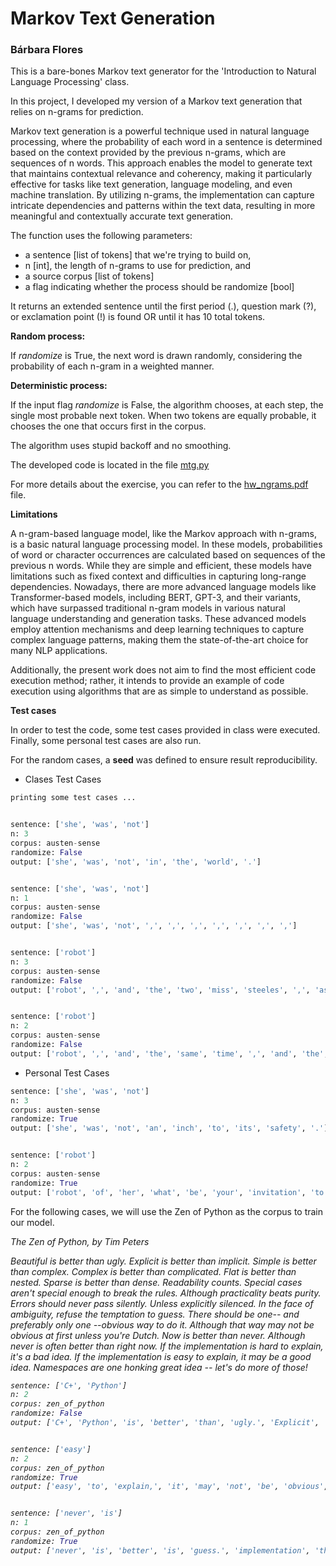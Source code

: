 # Markov Text Generation
### Bárbara Flores

This is a bare-bones Markov text generator for the 'Introduction to Natural Language Processing' class.

In this project, I developed my version of a Markov text generation that relies on n-grams for prediction.

Markov text generation is a powerful technique used in natural language processing, where the probability of each word in a sentence is determined based on the context provided by the previous n-grams, which are sequences of n words. This approach enables the model to generate text that maintains contextual relevance and coherency, making it particularly effective for tasks like text generation, language modeling, and even machine translation. By utilizing n-grams, the implementation can capture intricate dependencies and patterns within the text data, resulting in more meaningful and contextually accurate text generation.

The function uses the following parameters:

- a sentence [list of tokens] that we're trying to build on,
- n [int], the length of n-grams to use for prediction, and
- a source corpus [list of tokens]
- a flag indicating whether the process should be randomize [bool]

It returns an extended sentence until the first period (.), question mark (?), or exclamation point (!) is found OR until it has 10 total tokens.


**Random process:** 

If *randomize* is True, the next word is drawn randomly, considering the probability of each n-gram in a weighted manner.

**Deterministic process:** 

If the input flag *randomize* is False, the algorithm chooses, at each step, the single most probable next token. When two tokens are equally probable, it chooses the one that occurs first in the corpus.

The algorithm uses stupid backoff and no smoothing.

The developed code is located in the file [mtg.py](https://github.com/BarbaraPFloresRios/IDS703_NLP_NaturalLanguageProcessing/blob/main/MarkovTextGenerator/mtg.py)

For more details about the exercise, you can refer to the [hw_ngrams.pdf](https://github.com/BarbaraPFloresRios/IDS703_NLP_NaturalLanguageProcessing/blob/main/MarkovTextGenerator/assignment_instructions.pdf) file.

**Limitations**

A n-gram-based language model, like the Markov approach with n-grams, is a basic natural language processing model. In these models, probabilities of word or character occurrences are calculated based on sequences of the previous n words. While they are simple and efficient, these models have limitations such as fixed context and difficulties in capturing long-range dependencies. Nowadays, there are more advanced language models like Transformer-based models, including BERT, GPT-3, and their variants, which have surpassed traditional n-gram models in various natural language understanding and generation tasks. These advanced models employ attention mechanisms and deep learning techniques to capture complex language patterns, making them the state-of-the-art choice for many NLP applications.

Additionally, the present work does not aim to find the most efficient code execution method; rather, it intends to provide an example of code execution using algorithms that are as simple to understand as possible.

**Test cases**

In order to test the code, some test cases provided in class were executed. Finally, some personal test cases are also run.

For the random cases, a **seed** was defined to ensure result reproducibility.

- Clases Test Cases
```python
printing some test cases ...


sentence: ['she', 'was', 'not']
n: 3
corpus: austen-sense
randomize: False 
output: ['she', 'was', 'not', 'in', 'the', 'world', '.'] 


sentence: ['she', 'was', 'not']
n: 1
corpus: austen-sense
randomize: False 
output: ['she', 'was', 'not', ',', ',', ',', ',', ',', ',', ','] 


sentence: ['robot']
n: 3
corpus: austen-sense
randomize: False 
output: ['robot', ',', 'and', 'the', 'two', 'miss', 'steeles', ',', 'as', 'she'] 


sentence: ['robot']
n: 2
corpus: austen-sense
randomize: False 
output: ['robot', ',', 'and', 'the', 'same', 'time', ',', 'and', 'the', 'same'] 
```


- Personal Test Cases
```python
sentence: ['she', 'was', 'not']
n: 3
corpus: austen-sense
randomize: True 
output: ['she', 'was', 'not', 'an', 'inch', 'to', 'its', 'safety', '.'] 


sentence: ['robot']
n: 2
corpus: austen-sense
randomize: True 
output: ['robot', 'of', 'her', 'what', 'be', 'your', 'invitation', 'to', 'make', 'her']
```

For the following cases, we will use the Zen of Python as the corpus to train our model.
<em>

The Zen of Python, by Tim Peters

Beautiful is better than ugly.
Explicit is better than implicit.
Simple is better than complex.
Complex is better than complicated.
Flat is better than nested.
Sparse is better than dense.
Readability counts.
Special cases aren't special enough to break the rules.
Although practicality beats purity.
Errors should never pass silently.
Unless explicitly silenced.
In the face of ambiguity, refuse the temptation to guess.
There should be one-- and preferably only one --obvious way to do it.
Although that way may not be obvious at first unless you're Dutch.
Now is better than never.
Although never is often better than *right* now.
If the implementation is hard to explain, it's a bad idea.
If the implementation is easy to explain, it may be a good idea.
Namespaces are one honking great idea -- let's do more of those!<em>

```python
sentence: ['C+', 'Python']
n: 2
corpus: zen_of_python
randomize: False 
output: ['C+', 'Python', 'is', 'better', 'than', 'ugly.', 'Explicit', 'is', 'better', 'than'] 


sentence: ['easy']
n: 2
corpus: zen_of_python
randomize: True 
output: ['easy', 'to', 'explain,', 'it', 'may', 'not', 'be', 'obvious', 'at', 'first'] 


sentence: ['never', 'is']
n: 1
corpus: zen_of_python
randomize: True 
output: ['never', 'is', 'better', 'is', 'guess.', 'implementation', 'than', 'better', 'than', 'Sparse'] 
```
